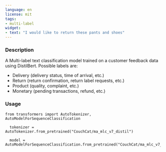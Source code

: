 ```yaml
---
language: en
license: mit
tags:
- multi-label
widget:
- text: "I would like to return these pants and shoes"
---
```


### Description
A Multi-label text classification model trained on a customer feedback data using DistilBert.
Possible labels are:
- Delivery (delivery status, time of arrival, etc.)
- Return (return confirmation, return label requests, etc.)
- Product (quality, complaint, etc.)
- Monetary (pending transactions, refund, etc.)

### Usage
```
from transformers import AutoTokenizer, AutoModelForSequenceClassification
  
  tokenizer = AutoTokenizer.from_pretrained("CouchCat/ma_mlc_v7_distil")
  
  model = AutoModelForSequenceClassification.from_pretrained("CouchCat/ma_mlc_v7_distil") 
```